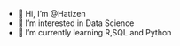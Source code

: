 - 👋 Hi, I’m @Hatizen
- 👀 I’m interested in Data Science 
- 🌱 I’m currently learning R,SQL and Python
